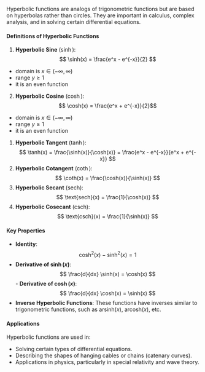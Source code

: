 Hyperbolic functions are analogs of trigonometric functions but are based on hyperbolas rather than circles. They are important in calculus, complex analysis, and in solving certain differential equations.
#### Definitions of Hyperbolic Functions
1. **Hyperbolic Sine** ($\sinh$):$$ \sinh(x) = \frac{e^x - e^{-x}}{2} $$
- domain is $x \in (-\infty, \infty)$
- range $y\geq 1$
- it is an even function
2. **Hyperbolic Cosine** ($\cosh$):$$ \cosh(x) = \frac{e^x + e^{-x}}{2}$$
- domain is $x \in (-\infty, \infty)$
- range $y\geq 1$
- it is an even function

1. **Hyperbolic Tangent** ($\tanh$):$$ \tanh(x) = \frac{\sinh(x)}{\cosh(x)} = \frac{e^x - e^{-x}}{e^x + e^{-x}} $$
2. **Hyperbolic Cotangent** ($\coth$):$$ \coth(x) = \frac{\cosh(x)}{\sinh(x)} $$
3. **Hyperbolic Secant** ($\text{sech}$):$$ \text{sech}(x) = \frac{1}{\cosh(x)} $$
4. **Hyperbolic Cosecant** ($\text{csch}$):$$ \text{csch}(x) = \frac{1}{\sinh(x)} $$
#### Key Properties
- **Identity**: $$ \cosh^2(x) - \sinh^2(x) = 1 $$  
- **Derivative of $\sinh(x)$**:   $$ \frac{d}{dx} \sinh(x) = \cosh(x) $$- **Derivative of $\cosh(x)$**:   $$ \frac{d}{dx} \cosh(x) = \sinh(x) $$
- **Inverse Hyperbolic Functions**: These functions have inverses similar to trigonometric functions, such as $\text{arsinh}(x)$, $\text{arcosh}(x)$, etc.
#### Applications
Hyperbolic functions are used in:
- Solving certain types of differential equations.
- Describing the shapes of hanging cables or chains (catenary curves).
- Applications in physics, particularly in special relativity and wave theory.
